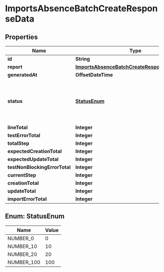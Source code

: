 

# ImportsAbsenceBatchCreateResponseData


## Properties

| Name | Type | Description | Notes |
|------------ | ------------- | ------------- | -------------|
|**id** | **String** |  |  [optional] |
|**report** | [**ImportsAbsenceBatchCreateResponseDataReport**](ImportsAbsenceBatchCreateResponseDataReport.md) |  |  [optional] |
|**generatedAt** | **OffsetDateTime** |  |  [optional] |
|**status** | [**StatusEnum**](#StatusEnum) | 0 &#x3D; Pending  10 &#x3D; Started  20 &#x3D; Finished  100 &#x3D; Failed  |  [optional] |
|**lineTotal** | **Integer** |  |  [optional] |
|**testErrorTotal** | **Integer** |  |  [optional] |
|**totalStep** | **Integer** |  |  [optional] |
|**expectedCreationTotal** | **Integer** |  |  [optional] |
|**expectedUpdateTotal** | **Integer** |  |  [optional] |
|**testNonBlockingErrorTotal** | **Integer** |  |  [optional] |
|**currentStep** | **Integer** |  |  [optional] |
|**creationTotal** | **Integer** |  |  [optional] |
|**updateTotal** | **Integer** |  |  [optional] |
|**importErrorTotal** | **Integer** |  |  [optional] |



## Enum: StatusEnum

| Name | Value |
|---- | -----|
| NUMBER_0 | 0 |
| NUMBER_10 | 10 |
| NUMBER_20 | 20 |
| NUMBER_100 | 100 |



